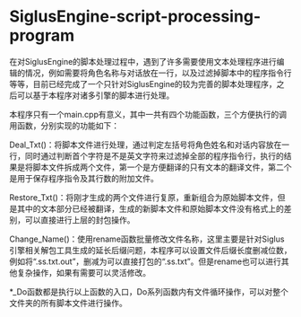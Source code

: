 # SiglusEngine-script-processing-program
在对SiglusEngine的脚本处理过程中，遇到了许多需要使用文本处理程序进行编辑的情况，例如需要将角色名称与对话放在一行，以及过滤掉脚本中的程序指令行等等，目前已经完成了一个只针对SiglusEngine的较为完善的脚本处理程序，之后可以基于本程序对诸多引擎的脚本进行处理。

本程序只有一个main.cpp有意义，其中一共有四个功能函数，三个方便执行的调用函数，分别实现的功能如下：

Deal_Txt()：将脚本文件进行处理，通过判定左括号将角色姓名和对话内容放在一行，同时通过判断首个字符是不是英文字符来过滤掉全部的程序指令行，执行的结果是将脚本文件拆成两个文件，第一个是方便翻译的只有文本的翻译文件，第二个是用于保存程序指令及其行数的附加文件。

Restore_Txt()：将刚才生成的两个文件进行复原，重新组合为原始脚本文件，但是其中的文本部分已经被翻译，生成的新脚本文件和原始脚本文件没有格式上的差别，可以直接进行上层的封包操作。

Change_Name()：使用rename函数批量修改文件名称，这里主要是针对Siglus引擎相关解包工具生成的延长后缀问题，本程序可以设置文件后缀长度删减位数，例如将“.ss.txt.out”，删减为可以直接打包的“.ss.txt”。但是rename也可以进行其他复杂操作，如果有需要可以灵活修改。

*_Do函数都是执行以上函数的入口，Do系列函数内有文件循环操作，可以对整个文件夹的所有脚本文件进行操作。

